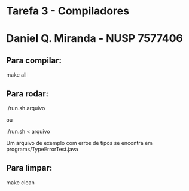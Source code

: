 # Tarefa 3 - Compiladores
# Daniel Q. Miranda - NUSP 7577406

## Para compilar:

make all

## Para rodar:

./run.sh arquivo

ou

./run.sh < arquivo

Um arquivo de exemplo com erros de tipos se encontra em programs/TypeErrorTest.java

## Para limpar:

make clean
